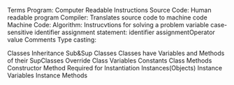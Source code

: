
Terms
	Program: Computer Readable Instructions
		Source Code: Human readable program
		Compiler: Translates source code to machine code
		Machine Code:
	Algorithm: Instrucvtions for solving a problem
	variable
		case-sensitive
		identifier 
	assignment statement: identifier assignmentOperator value
	Comments
	Type casting: 


Classes
	Inheritance
		Sub&Sup Classes 
		Classes have Variables and Methods of their SupClasses
		Override
	Class Variables
		Constants
	Class Methods
		Constructor Method
			Required for Instantiation
Instances(Objects)
	Instance Variables 
	Instance Methods
